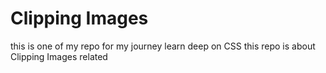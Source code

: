 # Clipping Images

this is one of my repo for my journey learn deep on CSS
this repo is about Clipping Images related
